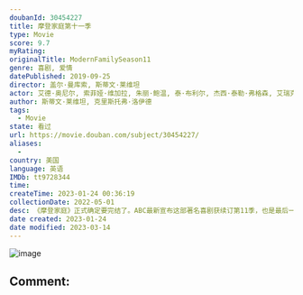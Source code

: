 ```yaml
---
doubanId: 30454227
title: 摩登家庭第十一季
type: Movie
score: 9.7
myRating: 
originalTitle: ModernFamilySeason11
genre: 喜剧, 爱情
datePublished: 2019-09-25
director: 盖尔·曼库索, 斯蒂文·莱维坦
actor: 艾德·奥尼尔, 索菲娅·维加拉, 朱丽·鲍温, 泰·布利尔, 杰西·泰勒·弗格森, 艾瑞克·斯通斯崔特, 里克·罗德里格兹, 诺兰·古德, 萨拉·海蓝德, 阿芮尔·温特, 奥布里·安德森, 大卫·贝克汉姆, 柯特妮·考克斯, 凯斯宾·迪亚门特, 爱德华·阿斯纳, 坦纳·诺兰, 詹·柯克曼, 汉娜·卡苏拉卡, 凯文·丹尼尔斯, 伊莱·盖布, 兰登·泰勒·克洛茨, 马瑟·泽科尔, 埃克托尔·埃利亚斯, 保罗·杜利, 托德·吉贝哈恩, 拉乌尔·拉科特, 安德鲁·弗罗里, 马蒂·瑞恩, 妮可·孙, 豪尔赫·汤姆森, 本杰明·布拉特, 维多利亚·格蕾丝, 乔什·加德, 埃迪·阿尔法诺, 丹增·诺盖·特雷纳, 安迪·沃肯, 亚历克斯·佩雷斯, 夏恩·尹, 海伦·玛德琳·金, 马特·库伦, 朱莉娅·福勒, 卡德罗莎·奥娜·卡罗尔, 乔什·宾斯, 科尔·格德斯, 贾斯汀·艾林斯, 杰米·莫耶, 克里斯汀·李, 加布里埃尔·鲁伊斯, 丹妮拉·玻芭迪拉, 萨姆·洛伊德, 拉努玛·潘萨齐, 克里斯·乔丹·沃尔, 克里斯托弗·戈勒姆, 马修·威尔卡斯, 斯蒂芬妮·柯尼希, 萨奈·维多利亚, 莫莉·伊法莲, 艾芙莉·蒂优·埃塞克斯, 海莉·艾琳, 里德·尤因, 阿诺德·比纳德, 温蒂·马力克, 杰瑞米·马奎尔, 塞缪尔·戴维斯, 斯蒂芬妮·比翠丝, 凯西·马哈菲, 佛莱德·威拉特, 玛莎·克拉默, 雷切尔·贝·琼斯, 希拉里·安妮·马修, 罗伊·奥麦利, 罗德里戈·罗哈斯, 乔恩·戴利, 汤姆·菲茨帕特里克, 斯戴芬·莫昌特, 史努比狗狗, 马克·索尔, 米歇尔·坎贝尔, 保拉·马绍尔, 克里斯·吉尔, 伊丽莎白·班克斯, 小艾德·博格里, 罗伯·里格尔, 吉米·塔特罗, 凯文·米勒, 克里斯蒂安巴里利亚斯, 多米尼克·伯吉斯, 艾米·皮特兹, 肯戴尔·富特, 马修·里施, 梅丽莎
author: 斯蒂文·莱维坦, 克里斯托弗·洛伊德
tags:
  - Movie
state: 看过
url: https://movie.douban.com/subject/30454227/
aliases:
  - 
country: 美国
language: 英语
IMDb: tt9728344
time: 
createTime: 2023-01-24 00:36:19
collectionDate: 2022-05-01
desc: 《摩登家庭》正式确定要完结了。ABC最新宣布这部著名喜剧获续订第11季，也是最后一季，新季“会有更多里程碑式的事件，这部剧的剧迷绝对不想错过”。据称最终季至少将有18集，可能会扩增到22集。从去年...
date created: 2023-01-24
date modified: 2023-03-14
---
```


![image](p2584872902.jpg)

Comment:
---
